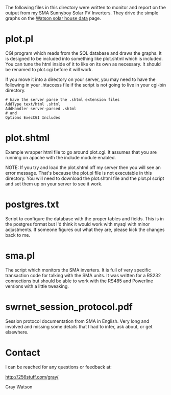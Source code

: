 The following files in this directory were written to monitor and report on the output from my SMA Sunnyboy Solar PV
Inverters.  They drive the simple graphs on the [Watson solar house data](https://256stuff.com/solar/) page.

plot.pl
=======

CGI program which reads from the SQL database and draws the graphs.  It is designed to be included into something like
plot.shtml which is included.  You can tune the html inside of it to like on its own as necessary.  It should be renamed
to plot.cgi before it will work.

If you move it into a directory on your server, you may need to have the following in your .htaccess file if the script
is not going to live in your cgi-bin directory.

	# have the server parse the .shtml extension files
	AddType text/html .shtml
	AddHandler server-parsed .shtml
	# and
	Options ExecCGI Includes

plot.shtml
==========

Example wrapper html file to go around plot.cgi.  It assumes that you are running on apache with the include module
enabled.

NOTE: If you try and load the plot.shtml off my server then you will see an error message.  That's because the plot.pl
file is not executable in this directory.  You will need to download the plot.shtml file and the plot.pl script and set
them up on your server to see it work.

postgres.txt
============

Script to configure the database with the proper tables and fields.  This is in the postgres format but I'd think it
would work with mysql with minor adjustments.  If someone figures out what they are, please kick the changes back to me.

sma.pl
======

The script which monitors the SMA inverters.  It is full of very specific transaction code for talking with the SMA
units.  It was written for a RS232 connections but should be able to work with the RS485 and Powerline versions with a
little tweaking.

swrnet_session_protocol.pdf
===========================

Session protocol documentation from SMA in English.  Very long and involved and missing some details that I had to
infer, ask about, or get elsewhere.

Contact
=======

I can be reached for any questions or feedback at:

  http://256stuff.com/gray/

Gray Watson

